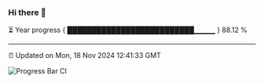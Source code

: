 ### Hi there 👋

⏳ Year progress { ██████████████████████████▁▁▁▁ } 88.12 %

---

⏰ Updated on Mon, 18 Nov 2024 12:41:33 GMT

![Progress Bar CI](https://github.com/liununu/liununu/workflows/Progress%20Bar%20CI/badge.svg)
